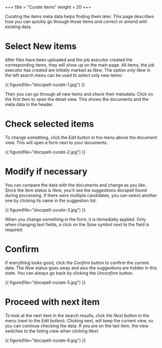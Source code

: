 +++
title = "Curate Items"
weight = 20
+++

Curating the items meta data helps finding them later. This page
describes how you can quickly go through those items and correct or
amend with existing data.

# Select New items

After files have been uploaded and the job executor created the
corresponding items, they will show up on the main page. All items,
the job executor has created are initially marked as *New*. The option
*only New* in the left search menu can be used to select only new
items:

{{ figure(file="docspell-curate-1.jpg") }}

Then you can go through all new items and check their metadata: Click
on the first item to open the detail view. This shows the documents
and the meta data in the header.

# Check selected items

To change something, click the *Edit* button in the menu above the
document view. This will open a form next to your documents.

{{ figure(file="docspell-curate-2.jpg") }}


# Modify if necessary

You can compare the data with the documents and change as you like.
Since the item status is *New*, you'll see the suggestions docspell
found during processing. If there were multiple candidates, you can
select another one by clicking its name in the suggestion list.

{{ figure(file="docspell-curate-3.jpg") }}


When you change something in the form, it is immediatly applied. Only
when changing text fields, a click on the *Save* symbol next to the
field is required.


# Confirm

If everything looks good, click the *Confirm* button to confirm the
current data. The *New* status goes away and also the suggestions are
hidden in this state. You can always go back by clicking the
*Unconfirm* button.


{{ figure(file="docspell-curate-5.jpg") }}


# Proceed with next item

To look at the next item in the search results, click the *Next*
button in the menu (next to the *Edit* button). Clicking next, will
keep the current view, so you can continue checking the data. If you
are on the last item, the view switches to the listing view when
clicking *Next*.

{{ figure(file="docspell-curate-6.jpg") }}

